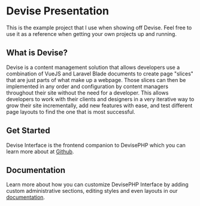 # Devise Presentation

This is the example project that I use when showing off Devise. Feel free to use it as a reference when getting your own projects up and running.

## What is Devise?

Devise is a content management solution that allows developers use a combination of VueJS and Laravel Blade documents to create page "slices" that are just parts of what make up a webpage. Those slices can then be implemented in any order and configuration by content managers throughout their site without the need for a developer. This allows developers to work with their clients and designers in a very iterative way to grow their site incrementally, add new features with ease, and test different page layouts to find the one that is most successful.

## Get Started

Devise Interface is the frontend companion to DevisePHP which you can learn more about at [Github](https://github.com/devisephp/cms/).

## Documentation

Learn more about how you can customize DevisePHP Interface by adding custom administrative sections, editing styles and even layouts in our [documentation](https://devise.gitbook.io/cms/).